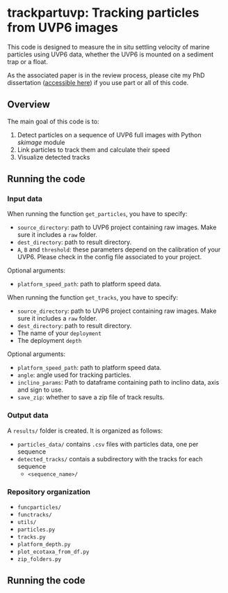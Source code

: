 # trackpartuvp: Tracking particles from UVP6 images

This code is designed to measure the in situ settling velocity of marine particles using UVP6 data, whether the UVP6 is mounted on a sediment trap or a float.

As the associated paper is in the review process, please cite my PhD dissertation ([accessible here](https://theses.hal.science/tel-04552165/)) if you use part or all of this code.

## Overview

The main goal of this code is to:

1. Detect particles on a sequence of UVP6 full images with Python *skimage* module
2. Link particles to track them and calculate their speed
3. Visualize detected tracks

## Running the code

### Input data

When running the function ```get_particles```, you have to specify:

- ```source_directory```: path to UVP6 project containing raw images. Make sure it includes a ```raw``` folder.
- ```dest_directory```: path to result directory.
- ```A```, ```B``` and ```threshold```: these parameters depend on the calibration of your UVP6. Please check in the config file associated to your project.

Optional arguments:

- ```platform_speed_path```: path to platform speed data.

When running the function ```get_tracks```, you have to specify:

- ```source_directory```: path to UVP6 project containing raw images. Make sure it includes a ```raw``` folder.
- ```dest_directory```: path to result directory.
- The name of your ```deployment```
- The deployment ```depth```

Optional arguments:

- ```platform_speed_path```: path to platform speed data.
- ```angle```: angle used for tracking particles.
- ```inclino_params```: Path to dataframe containing path to inclino data, axis and sign to use.
- ```save_zip```: whether to save a zip file of track results.

### Output data

A ```results/``` folder is created. It is organized as follows:

- ```particles_data/``` contains ```.csv``` files with particles data, one per sequence
- ```detected_tracks/``` contais a subdirectory with the tracks for each sequence
  - ```<sequence_name>/```

### Repository organization

- ```funcparticles/```
- ```functracks/```
- ```utils/```
- ```particles.py```
- ```tracks.py```
- ```platform_depth.py```
- ```plot_ecotaxa_from_df.py```
- ```zip_folders.py```

## Running the code




